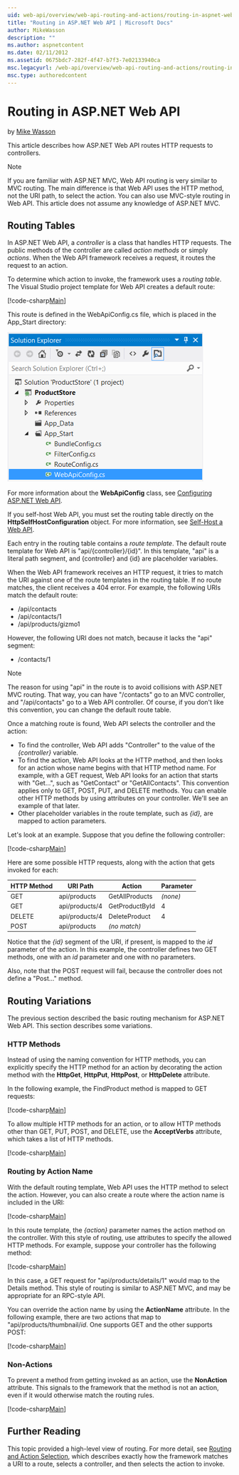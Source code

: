 ```yaml
---
uid: web-api/overview/web-api-routing-and-actions/routing-in-aspnet-web-api
title: "Routing in ASP.NET Web API | Microsoft Docs"
author: MikeWasson
description: ""
ms.author: aspnetcontent
ms.date: 02/11/2012
ms.assetid: 0675bdc7-282f-4f47-b7f3-7e02133940ca
msc.legacyurl: /web-api/overview/web-api-routing-and-actions/routing-in-aspnet-web-api
msc.type: authoredcontent
---
```

Routing in ASP.NET Web API
====================
by [Mike Wasson](https://github.com/MikeWasson)

This article describes how ASP.NET Web API routes HTTP requests to controllers.

> [!NOTE]
> If you are familiar with ASP.NET MVC, Web API routing is very similar to MVC routing. The main difference is that Web API uses the HTTP method, not the URI path, to select the action. You can also use MVC-style routing in Web API. This article does not assume any knowledge of ASP.NET MVC.


## Routing Tables

In ASP.NET Web API, a *controller* is a class that handles HTTP requests. The public methods of the controller are called *action methods* or simply *actions*. When the Web API framework receives a request, it routes the request to an action.

To determine which action to invoke, the framework uses a *routing table*. The Visual Studio project template for Web API creates a default route:

[!code-csharp[Main](routing-in-aspnet-web-api/samples/sample1.cs)]

This route is defined in the WebApiConfig.cs file, which is placed in the App\_Start directory:

![](routing-in-aspnet-web-api/_static/image1.png)

For more information about the **WebApiConfig** class, see [Configuring ASP.NET Web API](../advanced/configuring-aspnet-web-api.md).

If you self-host Web API, you must set the routing table directly on the **HttpSelfHostConfiguration** object. For more information, see [Self-Host a Web API](../older-versions/self-host-a-web-api.md).

Each entry in the routing table contains a *route template*. The default route template for Web API is &quot;api/{controller}/{id}&quot;. In this template, &quot;api&quot; is a literal path segment, and {controller} and {id} are placeholder variables.

When the Web API framework receives an HTTP request, it tries to match the URI against one of the route templates in the routing table. If no route matches, the client receives a 404 error. For example, the following URIs match the default route:

- /api/contacts
- /api/contacts/1
- /api/products/gizmo1

However, the following URI does not match, because it lacks the &quot;api&quot; segment:

- /contacts/1

> [!NOTE]
> The reason for using "api" in the route is to avoid collisions with ASP.NET MVC routing. That way, you can have &quot;/contacts&quot; go to an MVC controller, and &quot;/api/contacts&quot; go to a Web API controller. Of course, if you don't like this convention, you can change the default route table.

Once a matching route is found, Web API selects the controller and the action:

- To find the controller, Web API adds &quot;Controller&quot; to the value of the *{controller}* variable.
- To find the action, Web API looks at the HTTP method, and then looks for an action whose name begins with that HTTP method name. For example, with a GET request, Web API looks for an action that starts with &quot;Get...&quot;, such as &quot;GetContact&quot; or &quot;GetAllContacts&quot;. This convention applies only to GET, POST, PUT, and DELETE methods. You can enable other HTTP methods by using attributes on your controller. We'll see an example of that later.
- Other placeholder variables in the route template, such as *{id},* are mapped to action parameters.

Let's look at an example. Suppose that you define the following controller:

[!code-csharp[Main](routing-in-aspnet-web-api/samples/sample2.cs)]

Here are some possible HTTP requests, along with the action that gets invoked for each:

| HTTP Method | URI Path | Action | Parameter |
| --- | --- | --- | --- |
| GET | api/products | GetAllProducts | *(none)* |
| GET | api/products/4 | GetProductById | 4 |
| DELETE | api/products/4 | DeleteProduct | 4 |
| POST | api/products | *(no match)* |  |

Notice that the *{id}* segment of the URI, if present, is mapped to the *id* parameter of the action. In this example, the controller defines two GET methods, one with an *id* parameter and one with no parameters.

Also, note that the POST request will fail, because the controller does not define a &quot;Post...&quot; method.

## Routing Variations

The previous section described the basic routing mechanism for ASP.NET Web API. This section describes some variations.

### HTTP Methods

Instead of using the naming convention for HTTP methods, you can explicitly specify the HTTP method for an action by decorating the action method with the **HttpGet**, **HttpPut**, **HttpPost**, or **HttpDelete** attribute.

In the following example, the FindProduct method is mapped to GET requests:

[!code-csharp[Main](routing-in-aspnet-web-api/samples/sample3.cs)]

To allow multiple HTTP methods for an action, or to allow HTTP methods other than GET, PUT, POST, and DELETE, use the **AcceptVerbs** attribute, which takes a list of HTTP methods.

[!code-csharp[Main](routing-in-aspnet-web-api/samples/sample4.cs)]

<a id="routing_by_action_name"></a>
### Routing by Action Name

With the default routing template, Web API uses the HTTP method to select the action. However, you can also create a route where the action name is included in the URI:

[!code-csharp[Main](routing-in-aspnet-web-api/samples/sample5.cs)]

In this route template, the *{action}* parameter names the action method on the controller. With this style of routing, use attributes to specify the allowed HTTP methods. For example, suppose your controller has the following method:

[!code-csharp[Main](routing-in-aspnet-web-api/samples/sample6.cs)]

In this case, a GET request for "api/products/details/1" would map to the Details method. This style of routing is similar to ASP.NET MVC, and may be appropriate for an RPC-style API.

You can override the action name by using the **ActionName** attribute. In the following example, there are two actions that map to &quot;api/products/thumbnail/*id*. One supports GET and the other supports POST:

[!code-csharp[Main](routing-in-aspnet-web-api/samples/sample7.cs)]

### Non-Actions

To prevent a method from getting invoked as an action, use the **NonAction** attribute. This signals to the framework that the method is not an action, even if it would otherwise match the routing rules.

[!code-csharp[Main](routing-in-aspnet-web-api/samples/sample8.cs)]

## Further Reading

This topic provided a high-level view of routing. For more detail, see [Routing and Action Selection](routing-and-action-selection.md), which describes exactly how the framework matches a URI to a route, selects a controller, and then selects the action to invoke.
